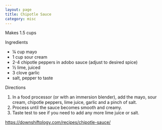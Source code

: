 ```yaml
---
layout: page
title: Chipotle Sauce
category: misc
---
```


Makes 1.5 cups

Ingredients
  * ¼ cup mayo
  * 1 cup sour cream
  * 2-4 chipotle peppers in adobo sauce (adjust to desired spice)
  * ½ lime, juiced
  * 3 clove garlic
  * salt, pepper to taste

Directions
  1. In a food processor (or with an immersion blender), add the mayo, sour cream, chipotle peppers, lime juice, garlic and a pinch of salt.
  2. Process until the sauce becomes smooth and creamy.
  3. Taste test to see if you need to add any more lime juice or salt.

<https://downshiftology.com/recipes/chipotle-sauce/>